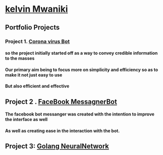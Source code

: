 # [kelvin Mwaniki ](https://kelvin169.github.io/kelvinMwaniki/)
## Portfolio Projects
### Project 1. [Corona virus Bot ](https://webchat.snatchbot.me/2d7fac783f74a5e528703986d0d2702f01dd35233435a0c67ca9f5282e3b98af)
#### so the project initially started off as a way to convey credible information to the masses 
#### Our primary aim being to focus more on simplicity and efficiency so as to make it not just easy to use 
#### But also efficient and effective 

## Project 2 . [FaceBook MessagnerBot](https://www.messenger.com/t/ytfcoronavirusbot)
#### The facebook bot messanger was created with the intention to improve the interface as well 
#### As well as creating ease in the interaction with the bot.

## Project 3: [Golang NeuralNetwork](https://github.com/kelvin169/Golang-Neuralnet)

